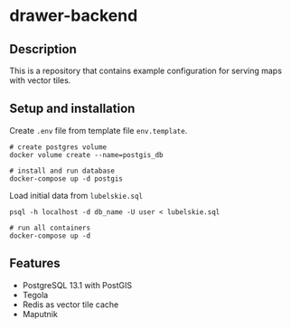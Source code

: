 # drawer-backend

## Description
This is a repository that contains example configuration for serving maps with vector tiles.

## Setup and installation
Create `.env` file from template file `env.template`.

```
# create postgres volume
docker volume create --name=postgis_db

# install and run database
docker-compose up -d postgis
```
Load initial data from `lubelskie.sql`

```
psql -h localhost -d db_name -U user < lubelskie.sql
```

```
# run all containers
docker-compose up -d
```

## Features
* PostgreSQL 13.1 with PostGIS
* Tegola
* Redis as vector tile cache
* Maputnik
